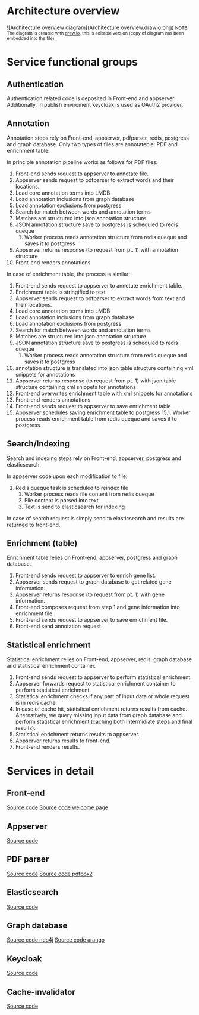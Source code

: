 # Architecture overview
![Architecture overview diagram](Architecture overview.drawio.png)
<small>NOTE: The diagram is created with [draw.io](https://draw.io), this is editable version (copy of diagram has been embedded into the file).</small>

# Service functional groups
## Authentication
Authentication related code is deposited in Front-end and appserver. Additionally, in publish enviroment keycloak is used as OAuth2 provider.

## Annotation
Annotation steps rely on Front-end, appserver, pdfparser, redis, postgress and graph database. 
Only two types of files are annotateble: PDF and enrichment table.

In principle annotation pipeline works as follows for PDF files:
1. Front-end sends request to appserver to annotate file.
2. Appserver sends request to pdfparser to extract words and their locations.
3. Load core annotation terms into LMDB
4. Load annotation inclusions from graph database
5. Load annotation exclusions from postgress
6. Search for match between words and annotation terms
7. Matches are structured into json annotation structure
8. JSON annotation structure save to postgress is scheduled to redis queque
   1. Worker process reads annotation structure from redis queque and saves it to postgress
9. Appserver returns response (to request from pt. 1) with annotation structure
10. Front-end renders annotations

In case of enrichment table, the process is similar:
1. Front-end sends request to appserver to annotate enrichment table.
2. Enrichment table is stringified to text
3. Appserver sends request to pdfparser to extract words from text and their locations.
4. Load core annotation terms into LMDB
5. Load annotation inclusions from graph database
6. Load annotation exclusions from postgress
7. Search for match between words and annotation terms
8. Matches are structured into json annotation structure
9. JSON annotation structure save to postgress is scheduled to redis queque
   1. Worker process reads annotation structure from redis queque and saves it to postgress
10. annotation structure is translated into json table structure containing xml snippets for annotations
11. Appserver returns response (to request from pt. 1) with json table structure containing xml snippets for annotations
12. Front-end overwrites enrichment table with xml snippets for annotations
13. Front-end renders annotations
14. Front-end sends request to appserver to save enrichment table
15. Appserver schedules saving enrichment table to postgress
    15.1. Worker process reads enrichment table from redis queque and saves it to postgress

## Search/Indexing
Search and indexing steps rely on Front-end, appserver, postgress and elasticsearch.

In appserver code upon each modification to file:
1. Redis queque task is scheduled to reindex file
   1. Worker process reads file content from redis queque
   2. File content is parsed into text
   3. Text is send to elasticsearch for indexing

In case of search request is simply send to elasticsearch and results are returned to front-end.

## Enrichment (table)
Enrichment table relies on Front-end, appserver, postgress and graph database.

1. Front-end sends request to appserver to enrich gene list.
2. Appserver sends request to graph database to get related gene information.
3. Appserver returns response (to request from pt. 1) with gene information.
4. Front-end composes request from step 1 and gene information into enrichment file.
5. Front-end sends request to appserver to save enrichment file.
6. Front-end send annotation request.

## Statistical enrichment
Statistical enrichment relies on Front-end, appserver, redis, graph database and statistical enrichment container.

1. Front-end sends request to appserver to perform statistical enrichment.
2. Appserver forwards request to statistical enrichment container to perform statistical enrichment.
3. Statistical enrichment checks if any part of input data or whole request is in redis cache.
4. In case of cache hit, statistical enrichment returns results from cache.
Alternatively, we query missing input data from graph database and perform statistical enrichment (caching both intermidiate steps and final results).
5. Statistical enrichment returns results to appserver.
6. Appserver returns results to front-end.
7. Front-end renders results.

# Services in detail
## Front-end
[Source code](https://github.com/SBRG/kg-prototypes/tree/master/client)
[Source code welcome page](https://github.com/SBRG/***ARANGO_DB_NAME***-website)

## Appserver
[Source code](https://github.com/SBRG/kg-prototypes/tree/master/appserver)

## PDF parser
[Source code](https://github.com/SBRG/pdfparse)
[Source code pdfbox2](https://github.com/SBRG/pdfbox2)

## Elasticsearch
[Source code](https://github.com/SBRG/kg-prototypes/tree/master/elasticsearch)

## Graph database
[Source code neo4j](https://github.com/SBRG/kg-prototypes/tree/master/neo4j)
[Source code arango](https://github.com/SBRG/kg-prototypes/tree/master/arango)

## Keycloak
[Source code](https://github.com/SBRG/***ARANGO_DB_NAME***-keycloak)

## Cache-invalidator
[Source code](https://github.com/SBRG/kg-prototypes/tree/master/cache-invalidator)

